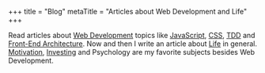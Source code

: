 +++
title = "Blog"
metaTitle = "Articles about Web Development and Life"
+++

Read articles about [Web Development](/categories/development/) topics like [JavaScript](/tags/javascript/), [CSS](/tags/css/), [TDD](/tags/tdd/) and [Front-End Architecture](/tags/front-end-architecture/). Now and then I write an article about [Life](/categories/life/) in general. [Motivation](/tags/motivation/), [Investing](/tags/investing/) and Psychology are my favorite subjects besides Web Development.
